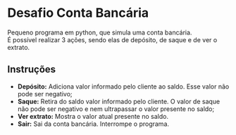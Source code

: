 # Desafio Conta Bancária
Pequeno programa em python, que simula uma conta bancária.<br>
É possível realizar 3 ações, sendo elas de depósito, de saque e de ver o extrato.
## Instruções
- **Depósito:** Adiciona valor informado pelo cliente ao saldo. Esse valor não pode ser negativo;
- **Saque:** Retira do saldo valor informado pelo cliente. O valor de saque não pode ser negativo e nem ultrapassar o valor presente no saldo;
- **Ver extrato:** Mostra o valor atual presente no saldo.
- **Sair:** Sai da conta bancária. Interrompe o programa.  
